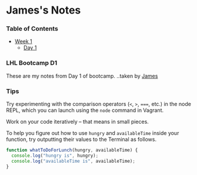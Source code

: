 # James's Notes

### Table of Contents
* [Week 1](/Week_1)
  * [Day 1](/Week_1/Day_1)

### LHL Bootcamp D1
These are my notes from Day 1 of bootcamp.
..taken by [James](https://github.com/jamesbrown5292)

### Tips

Try experimenting with the comparison operators (`<`, `>`, `===`, etc.) in the node REPL, which you can launch using the `node` command in Vagrant.

Work on your code iteratively – that means in small pieces. 

To help you figure out how to use `hungry` and `availableTime` inside your function, try outputting their values to the Terminal as follows.

```javascript
function whatToDoForLunch(hungry, availableTime) {
  console.log("hungry is", hungry);
  console.log("availableTime is", availableTime);
}
```